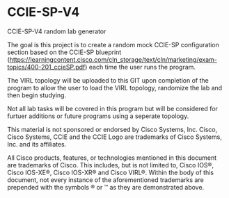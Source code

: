 # CCIE-SP-V4
CCIE-SP-V4 random lab generator

The goal is this project is to create a random mock CCIE-SP configuration section based on the CCIE-SP blueprint (https://learningcontent.cisco.com/cln_storage/text/cln/marketing/exam-topics/400-201_ccieSP.pdf) each time the user runs the program.

The VIRL topology will be uploaded to this GIT upon completion of the program to allow the user to load the VIRL topology, randomize the lab and then begin studying.

Not all lab tasks will be covered in this program but will be considered for furtuer additions or future programs using a seperate topology.

This material is not sponsored or endorsed by Cisco Systems, Inc. Cisco, Cisco Systems, CCIE and the CCIE Logo are trademarks of Cisco Systems, Inc. and its affiliates.

All Cisco products, features, or technologies mentioned in this document are trademarks of Cisco. This includes, but is not limited to, Cisco IOS®, Cisco IOS-XE®, Cisco IOS-XR® and Cisco VIRL®. Within the body of this document, not every instance of the aforementioned trademarks are prepended with the symbols ® or ™ as they are demonstrated above.
